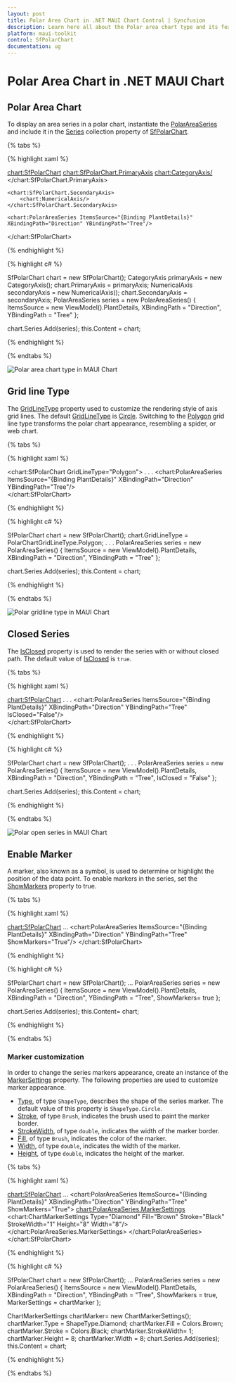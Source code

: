 ```yaml
---
layout: post
title: Polar Area Chart in .NET MAUI Chart Control | Syncfusion
description: Learn here all about the Polar area chart type and its features in the Syncfusion .NET MAUI Chart (SfPolarChart) control.
platform: maui-toolkit
control: SfPolarChart
documentation: ug
---
```


# Polar Area Chart in .NET MAUI Chart

## Polar Area Chart

To display an area series in a polar chart, instantiate the [PolarAreaSeries](https://help.syncfusion.com/cr/maui-toolkit/Syncfusion.Maui.Toolkit.Charts.PolarAreaSeries.html) and include it in the [Series](https://help.syncfusion.com/cr/maui-toolkit/Syncfusion.Maui.Toolkit.Charts.SfPolarChart.html#Syncfusion_Maui_Toolkit_Charts_SfPolarChart_Series) collection property of [SfPolarChart](https://help.syncfusion.com/cr/maui-toolkit/Syncfusion.Maui.Toolkit.Charts.SfPolarChart.html).

{% tabs %}

{% highlight xaml %}

<chart:SfPolarChart> 
    <chart:SfPolarChart.PrimaryAxis>
        <chart:CategoryAxis/>
    </chart:SfPolarChart.PrimaryAxis>

    <chart:SfPolarChart.SecondaryAxis>
        <chart:NumericalAxis/>
    </chart:SfPolarChart.SecondaryAxis>   

    <chart:PolarAreaSeries ItemsSource="{Binding PlantDetails}" XBindingPath="Direction" YBindingPath="Tree"/>  
</chart:SfPolarChart>

{% endhighlight %}

{% highlight c# %}

SfPolarChart chart = new SfPolarChart();
CategoryAxis primaryAxis = new CategoryAxis();
chart.PrimaryAxis = primaryAxis;
NumericalAxis secondaryAxis = new NumericalAxis();
chart.SecondaryAxis = secondaryAxis;
PolarAreaSeries series = new PolarAreaSeries()
{
    ItemsSource = new ViewModel().PlantDetails,
    XBindingPath = "Direction",
    YBindingPath = "Tree"
};

chart.Series.Add(series);
this.Content = chart;

{% endhighlight %}

{% endtabs %}

![Polar area chart type in MAUI Chart](Chart-types_images/MAUI_polar_area_chart.png)

## Grid line Type

The [GridLineType](https://help.syncfusion.com/cr/maui-toolkit/Syncfusion.Maui.Toolkit.Charts.SfPolarChart.html#Syncfusion_Maui_Toolkit_Charts_SfPolarChart_GridLineType) property used to customize the rendering style of axis grid lines. The default [GridLineType](https://help.syncfusion.com/cr/maui-toolkit/Syncfusion.Maui.Toolkit.Charts.SfPolarChart.html#Syncfusion_Maui_Toolkit_Charts_SfPolarChart_GridLineType) is [Circle](https://help.syncfusion.com/cr/maui-toolkit/Syncfusion.Maui.Toolkit.Charts.PolarChartGridLineType.html#Syncfusion_Maui_Toolkit_Charts_PolarChartGridLineType_Circle). Switching to the [Polygon](https://help.syncfusion.com/cr/maui-toolkit/Syncfusion.Maui.Toolkit.Charts.PolarChartGridLineType.html#Syncfusion_Maui_Toolkit_Charts_PolarChartGridLineType_Polygon) grid line type transforms the polar chart appearance, resembling a spider, or web chart.

{% tabs %}

{% highlight xaml %}

<chart:SfPolarChart GridLineType="Polygon"> 
    . . .
    <chart:PolarAreaSeries ItemsSource="{Binding PlantDetails}" XBindingPath="Direction" YBindingPath="Tree"/>  
</chart:SfPolarChart>

{% endhighlight %}

{% highlight c# %}

SfPolarChart chart = new SfPolarChart();
chart.GridLineType = PolarChartGridLineType.Polygon;
. . .
PolarAreaSeries series = new PolarAreaSeries()
{
    ItemsSource = new ViewModel().PlantDetails,
    XBindingPath = "Direction",
    YBindingPath = "Tree"
};

chart.Series.Add(series);
this.Content = chart;

{% endhighlight %}

{% endtabs %}

![Polar gridline type in MAUI Chart](Chart-types_images/MAUI_polar_area_gridline.png)

## Closed Series

The [IsClosed](https://help.syncfusion.com/cr/maui-toolkit/Syncfusion.Maui.Toolkit.Charts.PolarSeries.html#Syncfusion_Maui_Toolkit_Charts_PolarSeries_IsClosed) property is used to render the series with or without closed path. The default value of [IsClosed](https://help.syncfusion.com/cr/maui-toolkit/Syncfusion.Maui.Toolkit.Charts.PolarSeries.html#Syncfusion_Maui_Toolkit_Charts_PolarSeries_IsClosed) is `true`.

{% tabs %}

{% highlight xaml %}

<chart:SfPolarChart> 
    . . .
    <chart:PolarAreaSeries ItemsSource="{Binding PlantDetails}" XBindingPath="Direction" YBindingPath="Tree" 
                           IsClosed="False"/>  
</chart:SfPolarChart>

{% endhighlight %}

{% highlight c# %}

SfPolarChart chart = new SfPolarChart();
. . .
PolarAreaSeries series = new PolarAreaSeries()
{
    ItemsSource = new ViewModel().PlantDetails,
    XBindingPath = "Direction",
    YBindingPath = "Tree",
    IsClosed = "False"
};

chart.Series.Add(series);
this.Content = chart;

{% endhighlight %}

{% endtabs %}

![Polar open series in MAUI Chart](Chart-types_images/MAUI_polar_area_IsClosed.png)

## Enable Marker

A marker, also known as a symbol, is used to determine or highlight the position of the data point. To enable markers in the series, set the [ShowMarkers](https://help.syncfusion.com/cr/maui-toolkit/Syncfusion.Maui.Toolkit.Charts.PolarSeries.html#Syncfusion_Maui_Toolkit_Charts_PolarSeries_ShowMarkers) property to true.

{% tabs %}

{% highlight xaml %}

<chart:SfPolarChart>
    ...
    <chart:PolarAreaSeries ItemsSource="{Binding PlantDetails}" XBindingPath="Direction"  YBindingPath="Tree"    
                           ShowMarkers="True"/>
</chart:SfPolarChart>

{% endhighlight %}

{% highlight c# %}

SfPolarChart chart = new SfPolarChart();
...
PolarAreaSeries series = new PolarAreaSeries()
{
    ItemsSource = new ViewModel().PlantDetails,
    XBindingPath = "Direction",
    YBindingPath = "Tree",
    ShowMarkers= true
 };

chart.Series.Add(series);
this.Content= chart;

{% endhighlight %}

{% endtabs %}

### Marker customization

In order to change the series markers appearance, create an instance of the [MarkerSettings](https://help.syncfusion.com/cr/maui-toolkit/Syncfusion.Maui.Toolkit.Charts.PolarSeries.html#Syncfusion_Maui_Toolkit_Charts_PolarSeries_MarkerSettings) property. The following properties are used to customize marker appearance.

* [Type](https://help.syncfusion.com/cr/maui-toolkit/Syncfusion.Maui.Toolkit.Charts.ChartMarkerSettings.html#Syncfusion_Maui_Toolkit_Charts_ChartMarkerSettings_Type), of type `ShapeType`, describes the shape of the series marker. The default value of this property is `ShapeType.Circle`.
* [Stroke](https://help.syncfusion.com/cr/maui-toolkit/Syncfusion.Maui.Toolkit.Charts.ChartMarkerSettings.html#Syncfusion_Maui_Toolkit_Charts_ChartMarkerSettings_Stroke), of type `Brush`, indicates the brush used to paint the marker border.
* [StrokeWidth](https://help.syncfusion.com/cr/maui-toolkit/Syncfusion.Maui.Toolkit.Charts.ChartMarkerSettings.html#Syncfusion_Maui_Toolkit_Charts_ChartMarkerSettings_StrokeWidth), of type `double`, indicates the width of the marker border.
* [Fill](https://help.syncfusion.com/cr/maui-toolkit/Syncfusion.Maui.Toolkit.Charts.ChartMarkerSettings.html#Syncfusion_Maui_Toolkit_Charts_ChartMarkerSettings_Fill), of type `Brush`, indicates the color of the marker.
* [Width](https://help.syncfusion.com/cr/maui-toolkit/Syncfusion.Maui.Toolkit.Charts.ChartMarkerSettings.html#Syncfusion_Maui_Toolkit_Charts_ChartMarkerSettings_Width), of type `double`, indicates the width of the marker.
* [Height](https://help.syncfusion.com/cr/maui-toolkit/Syncfusion.Maui.Toolkit.Charts.ChartMarkerSettings.html#Syncfusion_Maui_Toolkit_Charts_ChartMarkerSettings_Height), of type `double`, indicates the height of the marker.

{% tabs %}

{% highlight xaml %}

<chart:SfPolarChart>
    ...
    <chart:PolarAreaSeries ItemsSource="{Binding PlantDetails}" XBindingPath="Direction" YBindingPath="Tree"
                           ShowMarkers="True">
        <chart:PolarAreaSeries.MarkerSettings>
            <chart:ChartMarkerSettings Type="Diamond" Fill="Brown" Stroke="Black"
                                       StrokeWidth="1" Height="8" Width="8"/>
        </chart:PolarAreaSeries.MarkerSettings>
    </chart:PolarAreaSeries>
</chart:SfPolarChart>

{% endhighlight %}

{% highlight c# %}

SfPolarChart chart = new SfPolarChart();
...
PolarAreaSeries series = new PolarAreaSeries()
{
    ItemsSource = new ViewModel().PlantDetails,
    XBindingPath = "Direction",
    YBindingPath = "Tree",
    ShowMarkers = true,
    MarkerSettings = chartMarker
};

ChartMarkerSettings chartMarker= new ChartMarkerSettings();
chartMarker.Type = ShapeType.Diamond;
chartMarker.Fill = Colors.Brown;
chartMarker.Stroke = Colors.Black;
chartMarker.StrokeWidth= 1;
chartMarker.Height = 8;
chartMarker.Width = 8;
chart.Series.Add(series);
this.Content = chart;

{% endhighlight %}

{% endtabs %}